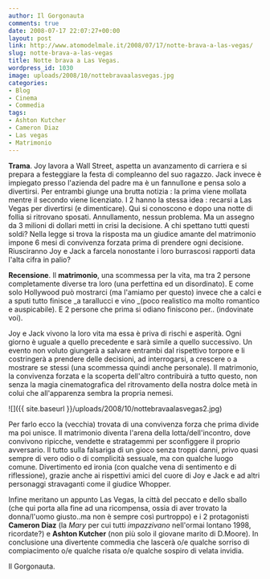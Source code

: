```yaml
---
author: Il Gorgonauta
comments: true
date: 2008-07-17 22:07:27+00:00
layout: post
link: http://www.atomodelmale.it/2008/07/17/notte-brava-a-las-vegas/
slug: notte-brava-a-las-vegas
title: Notte brava a Las Vegas.
wordpress_id: 1030
image: uploads/2008/10/nottebravaalasvegas.jpg
categories:
- Blog
- Cinema
- Commedia
tags:
- Ashton Kutcher
- Cameron Diaz
- Las vegas
- Matrimonio
---
```


**Trama**. Joy lavora a Wall Street, aspetta un avanzamento di carriera e si prepara a festeggiare la festa di compleanno del suo ragazzo. Jack invece è impiegato presso l'azienda del padre ma è un fannullone e pensa solo a divertirsi. Per entrambi giunge una brutta notizia : la prima viene mollata mentre il secondo viene licenziato. I 2 hanno la stessa idea : recarsi a Las Vegas per divertirsi (e dimenticare). Qui si conoscono e dopo una notte di follia si ritrovano sposati. Annullamento, nessun problema. Ma un assegno da 3 milioni di dollari metti in crisi la decisione. A chi spettano tutti questi soldi? Nella legge si trova la risposta ma un giudice amante del matrimonio impone 6 mesi di convivenza forzata prima di prendere ogni decisione. Riusciranno Joy e Jack a farcela nonostante i loro burrascosi rapporti data l'alta cifra in palio?

**Recensione**. Il **matrimonio**, una scommessa per la vita, ma tra 2 persone completamente diverse tra loro (una perfettina ed un disordinato). E come solo Hollywood può mostrarci (ma l'amiamo per questo) invece che a calci e a sputi tutto finisce _a tarallucci e vino _(poco realistico ma molto romantico e auspicabile).  E 2 persone che prima si odiano finiscono per.. (indovinate voi).

Joy e Jack vivono la loro vita ma essa è priva di rischi e asperità. Ogni giorno è uguale a quello precedente e sarà simile a quello successivo. Un evento non voluto giungerà a salvare entrambi dal rispettivo torpore e li costringerà a prendere delle decisioni, ad interrogarsi, a crescere o a mostrare se stessi (una scommessa quindi anche personale). Il matrimonio, la convivenza forzata e la scoperta dell'altro contribuirà a tutto questo, non senza la magia cinematografica del ritrovamento della nostra dolce metà in colui che all'apparenza sembra la propria nemesi.

![]({{ site.baseurl }}/uploads/2008/10/nottebravaalasvegas2.jpg)

Per farlo ecco la (vecchia) trovata di una convivenza forza che prima divide ma poi unisce. Il matrimonio diventa l'arena della lotta/dell'incontro, dove convivono ripicche, vendette e stratagemmi per sconfiggere il proprio avversario. Il tutto sulla falsariga di un gioco senza troppi danni, privo quasi sempre di vero odio o di complicità sessuale, ma con qualche luogo comune. Divertimento ed ironia (con qualche vena di sentimento e di riflessione), grazie anche ai rispettivi amici del cuore di Joy e Jack e ad altri personaggi stravaganti come il giudice Whopper.

Infine meritano un appunto Las Vegas, la città del peccato e dello sballo (che qui porta alla fine ad una ricompensa, ossia di aver trovato la donna/l'uomo giusto..ma non è sempre così purtroppo) e i 2 protagonisti **Cameron Diaz** (la _Mary_ per cui tutti _impazzivano_ nell'ormai lontano 1998, ricordate?) e **Ashton Kutcher** (non più solo il giovane marito di D.Moore). In conclusione una divertente commedia che lascerà o/e qualche sorriso di compiacimento o/e qualche risata o/e qualche sospiro di velata invidia.

Il Gorgonauta.
